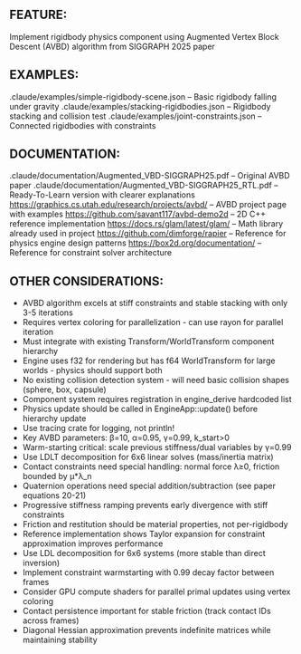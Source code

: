 ## FEATURE:
Implement rigidbody physics component using Augmented Vertex Block Descent (AVBD) algorithm from SIGGRAPH 2025 paper

## EXAMPLES:
.claude/examples/simple-rigidbody-scene.json – Basic rigidbody falling under gravity
.claude/examples/stacking-rigidbodies.json – Rigidbody stacking and collision test
.claude/examples/joint-constraints.json – Connected rigidbodies with constraints

## DOCUMENTATION:
.claude/documentation/Augmented_VBD-SIGGRAPH25.pdf – Original AVBD paper
.claude/documentation/Augmented_VBD-SIGGRAPH25_RTL.pdf – Ready-To-Learn version with clearer explanations
https://graphics.cs.utah.edu/research/projects/avbd/ – AVBD project page with examples
https://github.com/savant117/avbd-demo2d – 2D C++ reference implementation
https://docs.rs/glam/latest/glam/ – Math library already used in project
https://github.com/dimforge/rapier – Reference for physics engine design patterns
https://box2d.org/documentation/ – Reference for constraint solver architecture

## OTHER CONSIDERATIONS:
- AVBD algorithm excels at stiff constraints and stable stacking with only 3-5 iterations
- Requires vertex coloring for parallelization - can use rayon for parallel iteration
- Must integrate with existing Transform/WorldTransform component hierarchy
- Engine uses f32 for rendering but has f64 WorldTransform for large worlds - physics should support both
- No existing collision detection system - will need basic collision shapes (sphere, box, capsule)
- Component system requires registration in engine_derive hardcoded list
- Physics update should be called in EngineApp::update() before hierarchy update
- Use tracing crate for logging, not println!
- Key AVBD parameters: β=10, α=0.95, γ=0.99, k_start>0
- Warm-starting critical: scale previous stiffness/dual variables by γ=0.99
- Use LDLT decomposition for 6x6 linear solves (mass/inertia matrix)
- Contact constraints need special handling: normal force λ≥0, friction bounded by μ*λ_n
- Quaternion operations need special addition/subtraction (see paper equations 20-21)
- Progressive stiffness ramping prevents early divergence with stiff constraints
- Friction and restitution should be material properties, not per-rigidbody
- Reference implementation shows Taylor expansion for constraint approximation improves performance
- Use LDL decomposition for 6x6 systems (more stable than direct inversion)
- Implement constraint warmstarting with 0.99 decay factor between frames
- Consider GPU compute shaders for parallel primal updates using vertex coloring
- Contact persistence important for stable friction (track contact IDs across frames)
- Diagonal Hessian approximation prevents indefinite matrices while maintaining stability